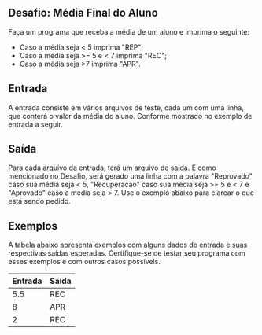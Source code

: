 ## Desafio: Média Final do Aluno

Faça um programa que receba a média de um aluno e imprima o seguinte:

- Caso a média seja < 5 imprima "REP";
- Caso a média seja >= 5 e < 7 imprima "REC";
- Caso a média seja >7 imprima "APR".

## Entrada

A entrada consiste em vários arquivos de teste, cada um com uma linha, que conterá o valor da média do aluno. Conforme mostrado no exemplo de entrada a seguir.

## Saída

Para cada arquivo da entrada, terá um arquivo de saída. E como mencionado no Desafio, será gerado uma linha com a palavra "Reprovado" caso sua média seja < 5, "Recuperação" caso sua média seja >= 5 e < 7 e "Aprovado" caso a média seja > 7. Use o exemplo abaixo para clarear o que está sendo pedido.

## Exemplos

A tabela abaixo apresenta exemplos com alguns dados de entrada e suas respectivas saídas esperadas. Certifique-se de testar seu programa com esses exemplos e com outros casos possíveis.

| Entrada | Saída |
| ------- | ----- |
| 5.5     | REC   |
| 8       | APR   |
| 2       | REC   |